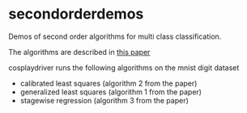 secondorderdemos
================

Demos of second order algorithms for multi class classification.

The algorithms are described in 
[this paper](http://arxiv.org/abs/1310.1949)

cosplaydriver runs the following algorithms on the mnist digit dataset
* calibrated least squares (algorithm 2 from the paper) 
* generalized least squares (algorithm 1 from the paper)
* stagewise regression (algorithm 3 from the paper)

